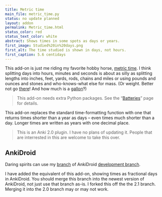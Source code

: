 ```yaml
---
title: Metric time
main_file: metric_time.py
status: no update planned
layout: addon
permalink: Metric_time.html
status_color: red
status_text_color: white
abstract: Shows times in some spots as days or years.
first_image: Studied%20in%20days.png
first_alt: The time studied is shown in days, not hours.
first_caption: 5.6 centidays
---
```

This add-on is just me riding my favorite hobby horse,
[metric time](http://en.wikipedia.org/wiki/Decimal_time#Fractional_days).
I think splitting days into hours, minutes and seconds is about as
silly as splitting lengths into inches, feet, yards, rods, chains and
miles or using pounds and ounces and stones and who-knows-what else for
mass. (Or weight. Better not go
[there](http://en.wikipedia.org/wiki/Slug_(mass))! And how much is a
[gallon](http://en.wikipedia.org/wiki/Gallon)‽)

<blockquote class="nb">
This add-on needs extra Python packages. See the
<q><a href="Batteries.html">Batteries</a></q> page for details.
</blockquote>

This add-on replaces the standard time-formatting function with one
that returns times shorter than a year as days – even times much
shorter than a day. Longer times are written as years with one decimal
place.

<blockquote class="nb">This is an Anki 2.0 plugin. I have no plans of
updating it. People that are interrested in this are welcome to take
this over.</blockquote>

## AnkiDroid

Daring spirits can use my
[branch](https://github.com/ospalh/Anki-Android/tree/feature-metric-time)
of AnkiDroid
[development branch](https://github.com/ankidroid/Anki-Android/tree/v2.1-dev).

I have added the equivalent of this add-on, showing times as fractional
days in AnkiDroid. You should merge this branch into the newest
version of AnkiDroid, not just use that branch as-is. I forked this off
the the 2.1 branch. Merging it into the 2.0 branch may or
may not work.
